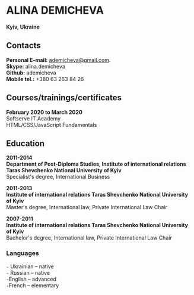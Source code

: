 # ALINA DEMICHEVA #
**Kyiv, Ukraine**

## Contacts ##
**Personal E-mail:** ademicheva@gmail.com.   
**Skype:** alina.demicheva  
**Github:** ademicheva  
**Mobile tel.:** +380 63 263 84 26

## Courses/trainings/certificates ##
**February 2020 to March 2020**   
Softserve IT Academy   
HTML/CSS/JavaScript Fundamentals

##  Education ##

**2011-2014**  
**Department of Post-Diploma Studies, Institute of international relations Taras Shevchenko National University of Kyiv**   
Specialist's degree, International Business  

**2011-2013**  
**Institute of international relations Taras Shevchenko National University of Kyiv**   
Master's degree, International law, Private International Law Chair  

**2007-2011**   
**Institute of international relations Taras Shevchenko National University of Kyiv**   
Bachelor's degree, International law, Private International Law Chair 

### Languages  ###
`-` Ukrainian – native  
`-` Russian – native   
`-`English – advanced   
`-`French – elementary  
